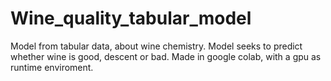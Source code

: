 # Wine_quality_tabular_model
Model from tabular data, about wine chemistry. Model seeks to predict whether wine is good, descent or bad.
Made in google colab, with a gpu as runtime enviroment.
